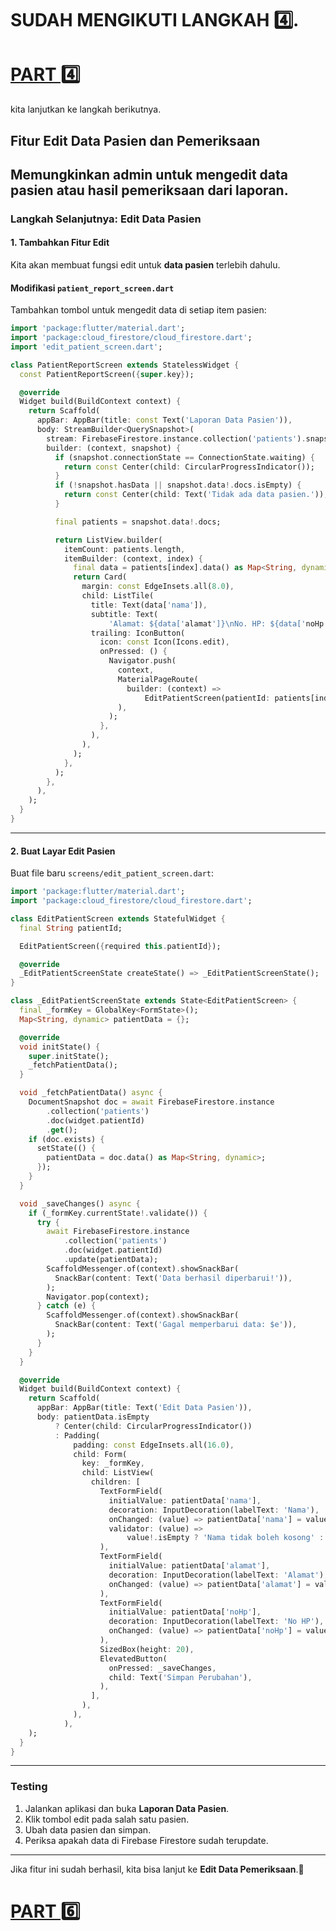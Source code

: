 # SUDAH MENGIKUTI LANGKAH 4️⃣.
# [PART 4️⃣](https://github.com/TEUNGKU-ZULKIFLI/PROJECT-FLUTTER/blob/master/002.4.APP_APOTEK_FLUTTERFIRE.md)

kita lanjutkan ke langkah berikutnya.
## **Fitur Edit Data Pasien dan Pemeriksaan**  
   Memungkinkan admin untuk mengedit data pasien atau hasil pemeriksaan dari laporan.
---

### **Langkah Selanjutnya: Edit Data Pasien**
#### **1. Tambahkan Fitur Edit**
Kita akan membuat fungsi edit untuk **data pasien** terlebih dahulu.

#### Modifikasi `patient_report_screen.dart`
Tambahkan tombol untuk mengedit data di setiap item pasien:
```dart
import 'package:flutter/material.dart';
import 'package:cloud_firestore/cloud_firestore.dart';
import 'edit_patient_screen.dart';

class PatientReportScreen extends StatelessWidget {
  const PatientReportScreen({super.key});

  @override
  Widget build(BuildContext context) {
    return Scaffold(
      appBar: AppBar(title: const Text('Laporan Data Pasien')),
      body: StreamBuilder<QuerySnapshot>(
        stream: FirebaseFirestore.instance.collection('patients').snapshots(),
        builder: (context, snapshot) {
          if (snapshot.connectionState == ConnectionState.waiting) {
            return const Center(child: CircularProgressIndicator());
          }
          if (!snapshot.hasData || snapshot.data!.docs.isEmpty) {
            return const Center(child: Text('Tidak ada data pasien.'));
          }

          final patients = snapshot.data!.docs;

          return ListView.builder(
            itemCount: patients.length,
            itemBuilder: (context, index) {
              final data = patients[index].data() as Map<String, dynamic>;
              return Card(
                margin: const EdgeInsets.all(8.0),
                child: ListTile(
                  title: Text(data['nama']),
                  subtitle: Text(
                      'Alamat: ${data['alamat']}\nNo. HP: ${data['noHp']}'),
                  trailing: IconButton(
                    icon: const Icon(Icons.edit),
                    onPressed: () {
                      Navigator.push(
                        context,
                        MaterialPageRoute(
                          builder: (context) =>
                              EditPatientScreen(patientId: patients[index].id),
                        ),
                      );
                    },
                  ),
                ),
              );
            },
          );
        },
      ),
    );
  }
}
```

---

#### **2. Buat Layar Edit Pasien**
Buat file baru `screens/edit_patient_screen.dart`:
```dart
import 'package:flutter/material.dart';
import 'package:cloud_firestore/cloud_firestore.dart';

class EditPatientScreen extends StatefulWidget {
  final String patientId;

  EditPatientScreen({required this.patientId});

  @override
  _EditPatientScreenState createState() => _EditPatientScreenState();
}

class _EditPatientScreenState extends State<EditPatientScreen> {
  final _formKey = GlobalKey<FormState>();
  Map<String, dynamic> patientData = {};

  @override
  void initState() {
    super.initState();
    _fetchPatientData();
  }

  void _fetchPatientData() async {
    DocumentSnapshot doc = await FirebaseFirestore.instance
        .collection('patients')
        .doc(widget.patientId)
        .get();
    if (doc.exists) {
      setState(() {
        patientData = doc.data() as Map<String, dynamic>;
      });
    }
  }

  void _saveChanges() async {
    if (_formKey.currentState!.validate()) {
      try {
        await FirebaseFirestore.instance
            .collection('patients')
            .doc(widget.patientId)
            .update(patientData);
        ScaffoldMessenger.of(context).showSnackBar(
          SnackBar(content: Text('Data berhasil diperbarui!')),
        );
        Navigator.pop(context);
      } catch (e) {
        ScaffoldMessenger.of(context).showSnackBar(
          SnackBar(content: Text('Gagal memperbarui data: $e')),
        );
      }
    }
  }

  @override
  Widget build(BuildContext context) {
    return Scaffold(
      appBar: AppBar(title: Text('Edit Data Pasien')),
      body: patientData.isEmpty
          ? Center(child: CircularProgressIndicator())
          : Padding(
              padding: const EdgeInsets.all(16.0),
              child: Form(
                key: _formKey,
                child: ListView(
                  children: [
                    TextFormField(
                      initialValue: patientData['nama'],
                      decoration: InputDecoration(labelText: 'Nama'),
                      onChanged: (value) => patientData['nama'] = value,
                      validator: (value) =>
                          value!.isEmpty ? 'Nama tidak boleh kosong' : null,
                    ),
                    TextFormField(
                      initialValue: patientData['alamat'],
                      decoration: InputDecoration(labelText: 'Alamat'),
                      onChanged: (value) => patientData['alamat'] = value,
                    ),
                    TextFormField(
                      initialValue: patientData['noHp'],
                      decoration: InputDecoration(labelText: 'No HP'),
                      onChanged: (value) => patientData['noHp'] = value,
                    ),
                    SizedBox(height: 20),
                    ElevatedButton(
                      onPressed: _saveChanges,
                      child: Text('Simpan Perubahan'),
                    ),
                  ],
                ),
              ),
            ),
    );
  }
}
```

---

### **Testing**
1. Jalankan aplikasi dan buka **Laporan Data Pasien**.  
2. Klik tombol edit pada salah satu pasien.  
3. Ubah data pasien dan simpan.  
4. Periksa apakah data di Firebase Firestore sudah terupdate.

---

Jika fitur ini sudah berhasil, kita bisa lanjut ke **Edit Data Pemeriksaan**.🚀
# [PART 6️⃣](https://github.com/TEUNGKU-ZULKIFLI/PROJECT-FLUTTER/blob/master/002.6.APP_APOTEK_FLUTTERFIRE.md)